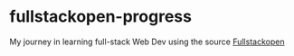 # fullstackopen-progress
My journey in learning full-stack Web Dev using the source <a href="https://fullstackopen.com/en/">Fullstackopen</a>
